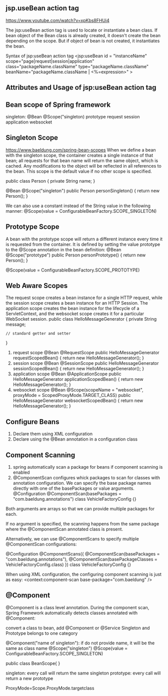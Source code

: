 ## jsp.useBean action tag
https://www.youtube.com/watch?v=xpKbs8FHUi4


The jsp:useBean action tag is used to locate or instantiate a bean class. If bean object of the Bean class is already created, it doesn't create the bean depending on the scope.
But if object of bean is not created, it instantiates the bean.

Syntax of jsp:useBean action tag
<jsp:useBean id = "instanceName" scope="page|request|session|application" 
class="packageName.className" type="packageName.className"
beanName="packageName.className | <%=expression>" >

## Attributes and Usage of jsp:useBean action tag 


## Bean scope of Spring framework 

singleton: @Bean @Scope("singleton)
prototype 
request
session
application 
websocket 

## Singleton Scope
https://www.baeldung.com/spring-bean-scopes
When we define a bean with the singleton scope, the container creates a single instance of that bean; all requests for that bean name will return the same object, which is cached. Any modifications to the object will be reflected in all references to the bean. This scope is the default value if no other scope is specified.

public class Person {
    private String name;
}


@Bean
@Scope("singleton")
public Person personSingleton() {
return new Person();
} 

We can also use a constant instead of the String value in the following manner:
@Scope(value = ConfigurableBeanFactory.SCOPE_SINGLETON)


## Prototype Scope 
A bean with the prototype scope will return a different instance every time it is requested from the container. It is defined by setting the value prototype to the @Scope annotation in the bean definition:
@Bean
@Scope("prototype")
public Person personPrototype() {
return new Person();
}

@Scope(value = ConfigurableBeanFactory.SCOPE_PROTOTYPE)


## Web Aware Scopes 
The request scope creates a bean instance for a single HTTP request, while the session scope creates a bean instance for an HTTP Session.
The application scope creates the bean instance for the lifecycle of a ServletContext, and the websocket scope creates it for a particular WebSocket session.
public class HelloMessageGenerator {
    private String message;
    
    // standard getter and setter
}

1. request scope
   @Bean
   @RequestScope
   public HelloMessageGenerator requestScopedBean() {
   return new HelloMessageGenerator();
   }
2. session scope
   @Bean
   @SessionScope
   public HelloMessageGenerator sessionScopedBean() {
   return new HelloMessageGenerator();
   }
3. application scope
   @Bean
   @ApplicationScope
   public HelloMessageGenerator applicationScopedBean() {
   return new HelloMessageGenerator();
   }
4. websocket scope
   @Bean
   @Scope(scopeName = "websocket", proxyMode = ScopedProxyMode.TARGET_CLASS)
   public HelloMessageGenerator websocketScopedBean() {
   return new HelloMessageGenerator();
   }


## Configure Beans 
1. Declare them using XML configuration 
2. Declare using the @Bean annotation in a configuration class 

## Component Scanning 
1. spring automatically scan a package for beans if component scanning is enabled 
2. @ComponentScan configures whick packages to scan for classes with annotation configuration. We can specify the base package names directly with one of the basePackages or value arguments. 
@Configuration
@ComponentScan(basePackages = "com.baeldung.annotations")
class VehicleFactoryConfig {}

Both arguments are arrays so that we can provide multiple packages for each.

If no argument is specified, the scanning happens from the same package where the @ComponentScan annotated class is present.

Alternatively, we can use @ComponentScans to specify multiple @ComponentScan configurations:

@Configuration
@ComponentScans({ 
  @ComponentScan(basePackages = "com.baeldung.annotations"), 
  @ComponentScan(basePackageClasses = VehicleFactoryConfig.class)
})
class VehicleFactoryConfig {}

When using XML configuration, the configuring component scanning is just as easy:
<context:component-scan base-package="com.baeldung" />


## @Component 
@Component is a class level annotation. During the component scan, Spring Framework automatically detects classes annotated with @Component:



convert a class to bean, add @Component or @Service 
Singleton and Prototype belongs to one category 

@Component("name of singleton"): if do not provide name, it will be the same as class name 
@Scope("singleton")
@Scope(value = ConfigurableBeanFactory.SCOPE_SINGLETON)

public class BeanScope{
}

singleton: every call will return the same singleton 
prototype: every call will return a new prototype 

ProxyMode=Scope.ProxyMode.targetclass 

